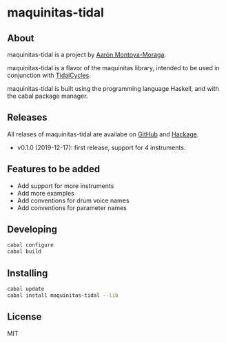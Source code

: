 # maquinitas-tidal

## About

maquinitas-tidal is a project by [Aarón Montoya-Moraga](https://montoyamoraga.io/).

maquinitas-tidal is a flavor of the maquinitas library, intended to be used in conjunction with [TidalCycles](https://github.com/tidalcycles/).

maquinitas-tidal is built using the programming language Haskell, and with the cabal package manager.

## Releases

All relases of maquinitas-tidal are availabe on [GitHub](https://github.com/maquinitas/maquinitas-tidal/releases/) and [Hackage](https://hackage.haskell.org/package/maquinitas-tidal).

* v0.1.0 (2019-12-17): first release, support for 4 instruments.

## Features to be added

* Add support for more instruments
* Add more examples
* Add conventions for drum voice names
* Add conventions for parameter names

## Developing

```bash
cabal configure
cabal build
```

## Installing

```bash
cabal update
cabal install maquinitas-tidal --lib
```

## License

MIT
